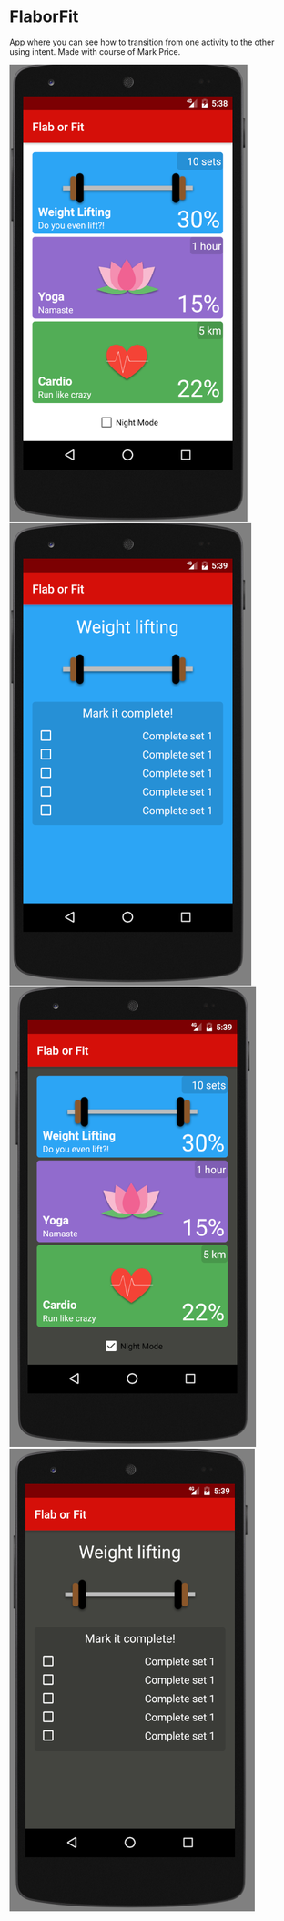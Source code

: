 # FlaborFit
App where you can see how to transition from one activity to the other using intent. Made with course of Mark Price.


![alt tag](https://github.com/pesjak/FlaborFit/blob/master/ScreenShots/Screenshot_1.png)
![alt tag](https://github.com/pesjak/FlaborFit/blob/master/ScreenShots/Screenshot_3.png)
![alt tag](https://github.com/pesjak/FlaborFit/blob/master/ScreenShots/Screenshot_2.png)
![alt tag](https://github.com/pesjak/FlaborFit/blob/master/ScreenShots/Screenshot_4.png)
